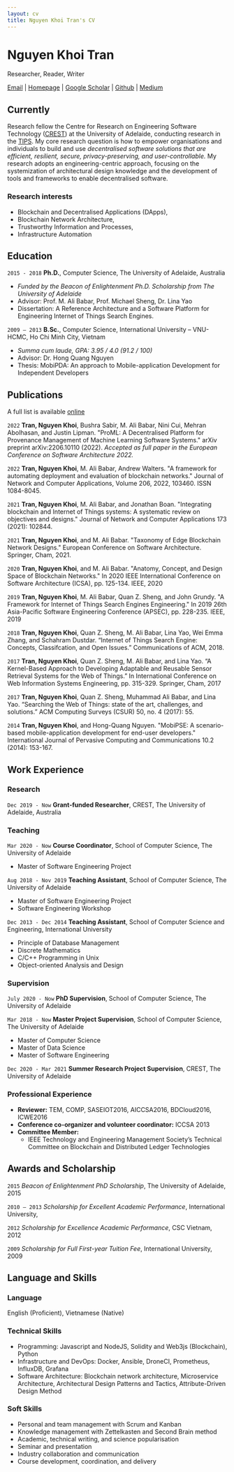 ```yaml
---
layout: cv
title: Nguyen Khoi Tran's CV
---
```

# Nguyen Khoi Tran
Researcher, Reader, Writer

<div id="webaddress">
    <a href="nguyen.tran@adelaide.edu.au">Email</a> | 
    <a href="https://nk-tran.com">Homepage</a> | 
    <a href="https://scholar.google.com/citations?user=aX4UR10AAAAJ&hl=en">Google Scholar</a> | 
    <a href="https://github.com/nguyentran0212">Github</a> |
    <a href="https://medium.com/@nktrandlt">Medium</a>
</div>


## Currently

Research fellow the Centre for Research on Engineering Software Technology ([CREST](https://www.crest-centre.net)) at the University of Adelaide, conducting research in the [TIPS](http://dlt.crest-centre.net). My core research question is how to empower organisations and individuals to build and use *decentralised software solutions that are efficient, resilient, secure, privacy-preserving, and user-controllable.* My research adopts an engineering-centric approach, focusing on the systemization of architectural design knowledge and the development of tools and frameworks to enable decentralised software.

### Research interests

- Blockchain and Decentralised Applications (DApps), 
- Blockchain Network Architecture, 
- Trustworthy Information and Processes, 
- Infrastructure Automation

## Education

`2015 - 2018`
**Ph.D.**, Computer Science, The University of Adelaide, Australia

- *Funded by the Beacon of Enlightenment Ph.D. Scholarship from The University of Adelaide*
- Advisor: Prof. M. Ali Babar, Prof. Michael Sheng, Dr. Lina Yao
- Dissertation: A Reference Architecture and a Software Platform for Engineering Internet of Things Search Engines.

`2009 – 2013`
**B.Sc.**, Computer Science, International University – VNU-HCMC, Ho Chi Minh City, Vietnam

- *Summa cum laude, GPA: 3.95 / 4.0 (91.2 / 100)*
- Advisor: Dr. Hong Quang Nguyen
- Thesis: MobiPDA: An approach to Mobile-application Development for Independent Developers

## Publications

A full list is available [online](https://scholar.google.com/citations?user=aX4UR10AAAAJ&hl=en)

`2022`
**Tran, Nguyen Khoi**, Bushra Sabir, M. Ali Babar, Nini Cui, Mehran Abolhasan, and Justin Lipman. "ProML: A Decentralised Platform for Provenance Management of Machine Learning Software Systems." arXiv preprint arXiv:2206.10110 (2022). *Accepted as full paper in the European Conference on Software Architecture 2022.*

`2022`
**Tran, Nguyen Khoi**, M. Ali Babar, Andrew Walters. "A framework for automating deployment and evaluation of blockchain networks." Journal of Network and Computer Applications, Volume 206, 2022, 103460. ISSN 1084-8045.

`2021`
**Tran, Nguyen Khoi**, M. Ali Babar, and Jonathan Boan. "Integrating blockchain and Internet of Things systems: A systematic review on objectives and designs." Journal of Network and Computer Applications 173 (2021): 102844.

`2021`
**Tran, Nguyen Khoi**, and M. Ali Babar. "Taxonomy of Edge Blockchain Network Designs." European Conference on Software Architecture. Springer, Cham, 2021.

`2020`
**Tran, Nguyen Khoi**, and M. Ali Babar. "Anatomy, Concept, and Design Space of Blockchain Networks." In 2020 IEEE International Conference on Software Architecture (ICSA), pp. 125-134. IEEE, 2020

`2019`
**Tran, Nguyen Khoi**, M. Ali Babar, Quan Z. Sheng, and John Grundy. "A Framework for Internet of Things Search Engines Engineering." In 2019 26th Asia-Pacific Software Engineering Conference (APSEC), pp. 228-235. IEEE, 2019

`2018`
**Tran, Nguyen Khoi**, Quan Z. Sheng, M. Ali Babar, Lina Yao, Wei Emma Zhang, and Schahram Dustdar. “Internet of Things Search Engine: Concepts, Classifcation, and Open Issues.” Communications of ACM, 2018.

`2017`
**Tran, Nguyen Khoi**, Quan Z. Sheng, M. Ali Babar, and Lina Yao. “A Kernel-Based Approach to Developing Adaptable and Reusable Sensor Retrieval Systems for the Web of Things.” In International Conference on Web Information Systems Engineering, pp. 315-329. Springer, Cham, 2017

`2017`
**Tran, Nguyen Khoi**, Quan Z. Sheng, Muhammad Ali Babar, and Lina Yao. “Searching the Web of Things: state of the art, challenges, and solutions.” ACM Computing Surveys (CSUR) 50, no. 4 (2017): 55.

`2014`
**Tran, Nguyen Khoi**, and Hong-Quang Nguyen. "MobiPSE: A scenario-based mobile-application development for end-user developers." International Journal of Pervasive Computing and Communications 10.2 (2014): 153-167.

## Work Experience 

### Research 
`Dec 2019 - Now`
**Grant-funded Researcher**, CREST, The University of Adelaide, Australia

### Teaching
`Mar 2020 - Now`
**Course Coordinator**, School of Computer Science, The University of Adelaide
- Master of Software Engineering Project

`Aug 2018 - Nov 2019`
**Teaching Assistant**, School of Computer Science, The University of Adelaide
- Master of Software Engineering Project
- Software Engineering Workshop

`Dec 2013 - Dec 2014`
**Teaching Assistant**, School of Computer Science and Engineering, International University
- Principle of Database Management
- Discrete Mathematics
- C/C++ Programming in Unix
- Object-oriented Analysis and Design

### Supervision
`July 2020 - Now`
**PhD Supervision**, School of Computer Science, The University of Adelaide

`Mar 2018 - Now`
**Master Project Supervision**, School of Computer Science, The University of Adelaide
- Master of Computer Science
- Master of Data Science
- Master of Software Engineering

`Dec 2020 - Mar 2021`
**Summer Research Project Supervision**, CREST, The University of Adelaide

### Professional Experience
- **Reviewer:** TEM, COMP, SASEIOT2016, AICCSA2016, BDCloud2016, ICWE2016
- **Conference co-organizer and volunteer coordinator:** ICCSA 2013
- **Committee Member:**  
  - IEEE Technology and Engineering Management Society’s Technical Committee on Blockchain and Distributed Ledger Technologies

## Awards and Scholarship

`2015`
*Beacon of Enlightenment PhD Scholarship*, The University of Adelaide, 2015

`2010 – 2013`
*Scholarship for Excellent Academic Performance*, International University, 

`2012`
*Scholarship for Excellence Academic Performance*, CSC Vietnam, 2012

`2009`
*Scholarship for Full First-year Tuition Fee*, International University, 2009

## Language and Skills

### Language
English (Proficient), Vietnamese (Native)

### Technical Skills

- Programming: Javascript and NodeJS, Solidity and Web3js (Blockchain), Python
- Infrastructure and DevOps: Docker, Ansible, DroneCI, Prometheus, InfluxDB, Grafana 
- Software Architecture: Blockchain network architecture, Microservice Architecture, Architectural Design Patterns and Tactics, Attribute-Driven Design Method

### Soft Skills

- Personal and team management with Scrum and Kanban
- Knowledge management with Zettelkasten and Second Brain method
- Academic, technical writing, and science popularisation
- Seminar and presentation
- Industry collaboration and communication
- Course development, coordination, and delivery

<!-- ### Footer

Last updated: July 2022 -->
